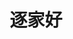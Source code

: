 ---
title: 逐家好
layout: collection
permalink: /about/
collection: about
entries_layout: grid
classes: wide
---